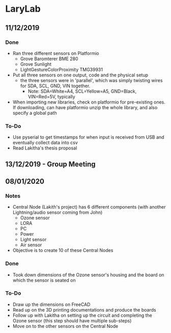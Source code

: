 # LaryLab

## 11/12/2019

### Done
- Ran three different sensors on Platformio
    - Grove Baromterer BME 280
    - Grove Sunlight 
    - LightGestureColorProximity TMG39931
- Put all three sensors on one output, code and the physical setup
    - the three sensors were in 'parallel', which was simply twisting wires for SDA, SCL, GND, VIN together. 
        - Note: SDA=White=A4, SCL=Yellow=A5, GND=Black, VIN=Red=5V, typically
- When importing new libraries, check on platformio for pre-existing ones. If downloading, can have platformio unzip the whole library, and also specify a global path

### To-Do
- Use pyserial to get timestamps for when input is received from USB and eventually collect data into csv
- Read Lakitha's thesis proposal

## 13/12/2019 - Group Meeting

## 08/01/2020

### Notes
- Central Node (Lakith's project) has 6 different components (with another Lightning/audio sensor coming from John)
    - Ozone sensor
    - LORA
    - PC
    - Power
    - Light sensor
    - Air sensor
- Objective is to create 10 of these Central Nodes

### Done
 - Took down dimensions of the Ozone sensor's housing and the board on which the sensor is seated on 

### To-Do
- Draw up the dimensions on FreeCAD
- Read up on the 3D printing documentations and produce the boards 
- Follow up with Lakitha on setting up the circuit and completing the Ozone sensor (this step should have multiple sub-steps)
- Move on to the other sensors on the Central Node
